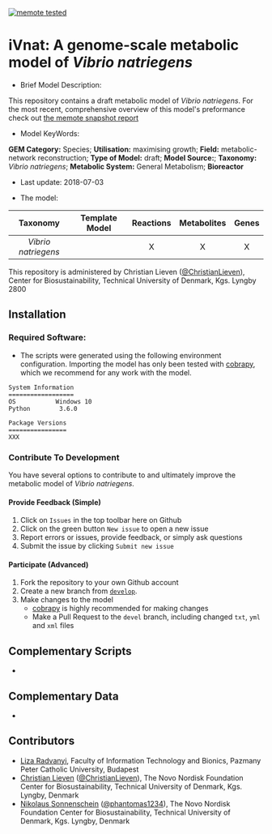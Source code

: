 [![memote tested](https://img.shields.io/badge/memote-tested-blue.svg?style=plastic)](https://biosustain.github.io/iVnat)

# iVnat: A genome-scale metabolic model of _Vibrio natriegens_

* Brief Model Description:

This repository contains a draft metabolic model of _Vibrio natriegens_.
For the most recent, comprehensive overview of this model's preformance check out [the memote snapshot report](snapshot.html)

* Model KeyWords:

**GEM Category:** Species; **Utilisation:** maximising growth; **Field:** metabolic-network reconstruction; **Type of Model:** draft; **Model Source:**; **Taxonomy:** _Vibrio natriegens_; **Metabolic System:** General Metabolism; **Bioreactor**

* Last update: 2018-07-03

* The model:

|Taxonomy | Template Model | Reactions | Metabolites| Genes |
|:-------:|:--------------:|:---------:|:----------:|:-----:|
|_Vibrio natriegens_||X|X|X|

This repository is administered by Christian Lieven ([@ChristianLieven](https://github.com/ChristianLieven)), Center for Biosustainability, Technical University of Denmark, Kgs. Lyngby 2800

## Installation

### Required Software:

* The scripts were generated using the following environment configuration. Importing the model has only been tested with [cobrapy](https://github.com/opencobra/cobrapy), which we recommend for any work with the model.

```
System Information
==================
OS           Windows 10
Python        3.6.0

Package Versions
================
XXX
```

### Contribute To Development
You have several options to contribute to and ultimately improve the metabolic model of _Vibrio natriegens_.

#### Provide Feedback (Simple)
1. Click on `Issues` in the top toolbar here on Github
2. Click on the green button `New issue` to open a new issue
3. Report errors or issues, provide feedback, or simply ask questions
4. Submit the issue by clicking `Submit new issue`

#### Participate (Advanced)
1. Fork the repository to your own Github account
2. Create a new branch from [`develop`](https://github.com/ChristianLieven/memote-m-capsulatus/tree/develop).
3. Make changes to the model
    + [cobrapy](https://github.com/opencobra/cobrapy) is highly recommended for making changes
    + Make a Pull Request to the `devel` branch, including changed `txt`, `yml` and `xml` files

## Complementary Scripts

*

## Complementary Data

*

## Contributors

* [Liza Radvanyi](www.github.com/radliz), Faculty of Information Technology and Bionics, Pazmany Peter Catholic University, Budapest
* [Christian Lieven](http://www.dtu.dk/english/service/phonebook/person?id=103199&tab=2&qt=dtupublicationquery) ([@ChristianLieven](https://github.com/ChristianLieven)), The Novo Nordisk Foundation Center for Biosustainability, Technical University of Denmark, Kgs. Lyngby, Denmark
* [Nikolaus Sonnenschein](http://www.biosustain.dtu.dk/english/service/phonebook/person?id=87972&tab=1) ([@phantomas1234](https://github.com/phantomas1234)), The Novo Nordisk Foundation Center for Biosustainability, Technical University of Denmark, Kgs. Lyngby, Denmark
